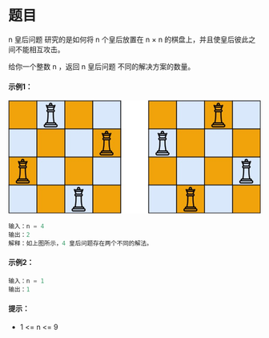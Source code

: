 # 题目
n 皇后问题 研究的是如何将 n 个皇后放置在 n × n 的棋盘上，并且使皇后彼此之间不能相互攻击。

给你一个整数 n ，返回 n 皇后问题 不同的解决方案的数量。

#### 示例1：

![图片](../Images/0051.jpg)
```c++
输入：n = 4
输出：2
解释：如上图所示，4 皇后问题存在两个不同的解法。
```

#### 示例2：

```c++
输入：n = 1
输出：1
```

#### 提示：

* 1 <= n <= 9